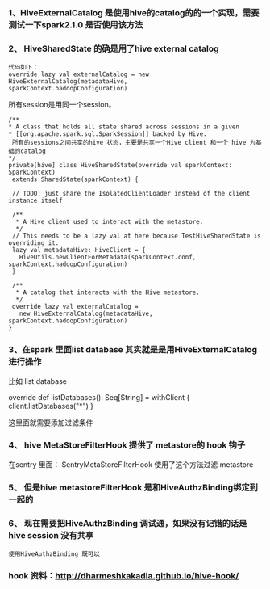 ###  1、HiveExternalCatalog 是使用hive的catalog的的一个实现，需要测试一下spark2.1.0 是否使用该方法

###  2、 HiveSharedState 的确是用了hive  external catalog 
    代码如下：
    override lazy val externalCatalog = new HiveExternalCatalog(metadataHive,          sparkContext.hadoopConfiguration)
 所有session是用同一个session。
 ```
/**
 * A class that holds all state shared across sessions in a given
 * [[org.apache.spark.sql.SparkSession]] backed by Hive.
  所有的sessions之间共享的hive 状态，主要是共享一个Hive client 和一个 hive 为基础的catalog
 */
private[hive] class HiveSharedState(override val sparkContext: SparkContext)
  extends SharedState(sparkContext) {

  // TODO: just share the IsolatedClientLoader instead of the client instance itself

  /**
   * A Hive client used to interact with the metastore.
   */
  // This needs to be a lazy val at here because TestHiveSharedState is overriding it.
  lazy val metadataHive: HiveClient = {
    HiveUtils.newClientForMetadata(sparkContext.conf, sparkContext.hadoopConfiguration)
  }

  /**
   * A catalog that interacts with the Hive metastore.
   */
  override lazy val externalCatalog =
    new HiveExternalCatalog(metadataHive, sparkContext.hadoopConfiguration)
}
```
###  3、在spark 里面list database 其实就是是用HiveExternalCatalog进行操作

 比如 list database

override def listDatabases(): Seq[String] = withClient {
    client.listDatabases("*")
  }

这里面就需要添加过滤条件

### 4、  hive  MetaStoreFilterHook 提供了 metastore的 hook 钩子

在sentry 里面：
     SentryMetaStoreFilterHook 使用了这个方法过滤 metastore



 ### 5、 但是hive metastoreFilterHook 是和HiveAuthzBinding绑定到一起的



### 6、 现在需要把HiveAuthzBinding 调试通，如果没有记错的话是 hive session 没有共享 

    使用HiveAuthzBinding 既可以



### hook 资料：http://dharmeshkakadia.github.io/hive-hook/
